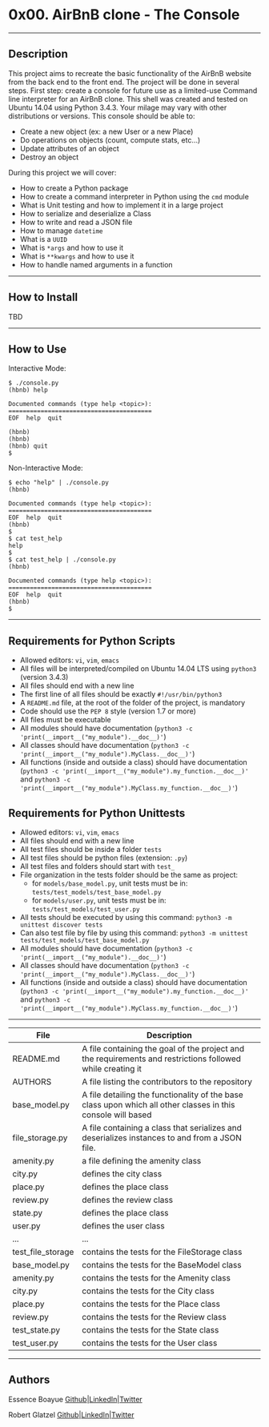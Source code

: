 # 0x00. AirBnB clone - The Console
---
## Description

This project aims to recreate the basic functionality of the AirBnB website from the back end to the front end. The project will be done in several steps. First step: create a console for future use as a limited-use Command line interpreter for an AirBnB clone. This shell was created and tested on Ubuntu 14.04 using Python 3.4.3. Your milage may vary with other distributions or versions. This console should be able to:
- Create a new object (ex: a new User or a new Place)
- Do operations on objects (count, compute stats, etc…)
- Update attributes of an object
- Destroy an object

During this project we will cover:
- How to create a Python package
- How to create a command interpreter in Python using the `cmd` module
- What is Unit testing and how to implement it in a large project
- How to serialize and deserialize a Class
- How to write and read a JSON file
- How to manage `datetime`
- What is a `UUID`
- What is `*args` and how to use it
- What is `**kwargs` and how to use it
- How to handle named arguments in a function

---
## How to Install

TBD

---
## How to Use

Interactive Mode:
~~~
$ ./console.py
(hbnb) help

Documented commands (type help <topic>):
========================================
EOF  help  quit

(hbnb)
(hbnb)
(hbnb) quit
$
~~~

Non-Interactive Mode:
~~~
$ echo "help" | ./console.py
(hbnb)

Documented commands (type help <topic>):
========================================
EOF  help  quit
(hbnb)
$
$ cat test_help
help
$
$ cat test_help | ./console.py
(hbnb)

Documented commands (type help <topic>):
========================================
EOF  help  quit
(hbnb)
$
~~~

---
## Requirements for Python Scripts

- Allowed editors: `vi`, `vim`, `emacs`
- All files will be interpreted/compiled on Ubuntu 14.04 LTS using `python3` (version 3.4.3)
- All files should end with a new line
- The first line of all files should be exactly `#!/usr/bin/python3`
- A `README.md` file, at the root of the folder of the project, is mandatory
- Code should use the `PEP 8` style (version 1.7 or more)
- All files must be executable
- All modules should have documentation (`python3 -c 'print(__import__("my_module").__doc__)'`)
- All classes should have documentation (`python3 -c 'print(__import__("my_module").MyClass.__doc__)'`)
- All functions (inside and outside a class) should have documentation (`python3 -c 'print(__import__("my_module").my_function.__doc__)'` and `python3 -c 'print(__import__("my_module").MyClass.my_function.__doc__)'`)

## Requirements for Python Unittests

- Allowed editors: `vi`, `vim`, `emacs`
- All files should end with a new line
- All test files should be inside a folder `tests`
- All test files should be python files (extension: `.py`)
- All test files and folders should start with `test_`
- File organization in the tests folder should be the same as project:
	* for `models/base_model.py`, unit tests must be in: `tests/test_models/test_base_model.py`
	* for `models/user.py`, unit tests must be in: `tests/test_models/test_user.py`
- All tests should be executed by using this command: `python3 -m unittest discover tests`
- Can also test file by file by using this command: `python3 -m unittest tests/test_models/test_base_model.py`
- All modules should have documentation (`python3 -c 'print(__import__("my_module").__doc__)'`)
- All classes should have documentation (`python3 -c 'print(__import__("my_module").MyClass.__doc__)'`)
- All functions (inside and outside a class) should have documentation (`python3 -c 'print(__import__("my_module").my_function.__doc__)'` and `python3 -c 'print(__import__("my_module").MyClass.my_function.__doc__)'`)
---

File|Description
---|---
README.md| A file containing the goal of the project and the requirements and restrictions followed while creating it
AUTHORS| A file listing the contributors to the repository
base_model.py | A file detailing the functionality of the base class upon which all other classes in this console will based
file_storage.py | A file containing a class that serializes and deserializes instances to and from a JSON file.
amenity.py | a file defining the amenity class
city.py | defines the city class
place.py | defines the place class
review.py | defines the review class
state.py | defines the place class
user.py | defines the user class
... | ...
test_file_storage | contains the tests for the FileStorage class
base_model.py | contains the tests for the BaseModel class
amenity.py | contains the tests for the Amenity class
city.py | contains the tests for the City class
place.py | contains the tests for the Place class
review.py | contains the tests for the Review class
test_state.py | contains the tests for the State class
test_user.py | contains the tests for the User class

---
## Authors
Essence Boayue [Github](https://github.com/eboayue)|[LinkedIn](https://www.linkedin.com/in/essenceboayue/)|[Twitter](https://twitter.com/girlsaregeeks2)

Robert Glatzel [Github](https://github.com/robertglatzel)|[LinkedIn](https://www.linkedin.com/in/robert-glatzel/)|[Twitter](https://twitter.com/rglatzell)
